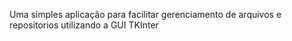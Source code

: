 Uma simples aplicação para facilitar gerenciamento de arquivos e repositorios utilizando a GUI TKInter